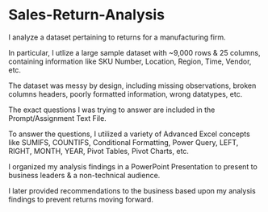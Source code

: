 # Sales-Return-Analysis
I analyze a dataset pertaining to returns for a manufacturing firm.

In particular, I utlize a large sample dataset with ~9,000 rows & 25 columns, containing information like SKU Number, Location,
Region, Time, Vendor, etc. 

The dataset was messy by design, including missing observations, broken columns headers, poorly formatted information, wrong datatypes, etc. 

The exact questions I was trying to answer are included in the Prompt/Assignment Text File. 

To answer the questions, I utilized a variety of Advanced Excel concepts like SUMIFS, COUNTIFS, Conditional Formatting, 
Power Query, LEFT, RIGHT, MONTH, YEAR, Pivot Tables, Pivot Charts, etc. 

I organized my analysis findings in a PowerPoint Presentation to present to business leaders & a non-technical audience. 

I later provided recommendations to the business based upon my analysis findings to prevent returns moving forward. 
